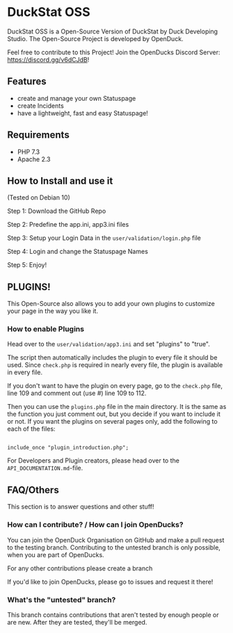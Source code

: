 # DuckStat OSS

DuckStat OSS is a Open-Source Version of DuckStat by Duck Developing Studio.
The Open-Source Project is developed by OpenDuck.

Feel free to contribute to this Project!
Join the OpenDucks Discord Server: https://discord.gg/v6dCJdB!

## Features

- create and manage your own Statuspage
- create Incidents
- have a lightweight, fast and easy Statuspage!

## Requirements

- PHP 7.3
- Apache 2.3


## How to Install and use it
(Tested on Debian 10)

Step 1: Download the GitHub Repo

Step 2: Predefine the app.ini, app3.ini files

Step 3: Setup your Login Data in the `user/validation/login.php` file

Step 4: Login and change the Statuspage Names

Step 5: Enjoy!

## PLUGINS!

This Open-Source also allows you to add your own plugins to customize your page in the way you like it.

### How to enable Plugins

Head over to the `user/validation/app3.ini` and set "plugins" to "true".

The script then automatically includes the plugin to every file it should be used. Since `check.php` is required in nearly every file, the plugin is available in every file.

If you don't want to have the plugin on every page, go to the `check.php` file, line 109 and comment out (use #) line 109 to 112.

Then you can use the `plugins.php` file in the main directory. It is the same as the function you just comment out, but you decide if you want to include it or not. If you want the plugins on several pages only, add the following to each of the files:

```

include_once "plugin_introduction.php";

```

For Developers and Plugin creators, please head over to the `API_DOCUMENTATION.md`-file.


## FAQ/Others

This section is to answer questions and other stuff!

### How can I contribute? / How can I join OpenDucks?

You can join the OpenDuck Organisation on GitHub and make a pull request to the testing branch.
Contributing to the untested branch is only possible, when you are part of OpenDucks.

For any other contributions please create a branch

If you'd like to join OpenDucks, please go to issues and request it there!

### What's the "untested" branch?

This branch contains contributions that aren't tested by enough people or are new. After they are tested, they'll be merged.
